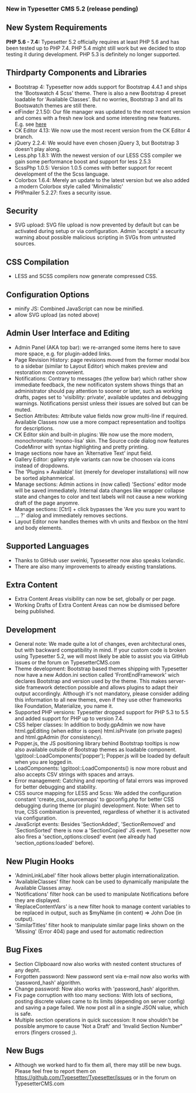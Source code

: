 ### New in Typesetter CMS 5.2 (release pending) ###

## New System Requirements ##

**PHP 5.6 - 7.4:** Typesetter 5.2 officially requires at least PHP 5.6 and has been tested up to PHP 7.4. PHP 5.4 might still work but we decided to stop testing it during development. PHP 5.3 is definitely no longer supported.


## Thirdparty Components and Libraries ##

* Bootstrap 4: Typesetter now adds support for Bootstrap 4.4.1 and ships the 'Bootswatch 4 Scss' theme. There is also a new Bootstrap 4 preset loadable for 'Available Classes'. But no worries, Bootstrap 3 and all its Bootswatch themes are still there.
* elFinder 2.1.50: Our file manager was updated to the most recent version and comes with a fresh new look and some interesting new features. E.g. see [here](https://www.typesettercms.com/Blog/elFinder_2.1.50_in_Upcoming_Release)
* CK Editor 4.13: We now use the most recent version from the CK Editor 4 branch.
* jQuery 2.2.4: We would have even chosen jQuery 3, but Bootstrap 3 doesn't play along.
* Less.php 1.8.1: With the newest version of our LESS CSS compiler we gain some performance boost and support for less 2.5.3
* ScssPhp 1.0.5: Version 1.0.5 comes with better support for recent development of the the Scss language.
* Colorbox 1.6.4: Merely an update to the latest version but we also added a modern Colorbox style called 'Minimalistic'
* PHPmailer 5.2.27: fixes a security issue.


## Security ##
* SVG upload: SVG file upload is now prevented by default but can be activated during setup or via configuration. Admin 'accepts' a security warning about possible malicious scripting in SVGs from untrusted sources.


## CSS Compilation ##
* LESS and SCSS compilers now generate compressed CSS.


## Configuration Options ##
* minify JS: Combined JavaScript can now be minified.
* allow SVG upload (as noted above)


## Admin User Interface and Editing ##
* Admin Panel (AKA top bar): we re-arranged some items here to save more space, e.g. for plugin-added links.
* Page Revision History: page revisions moved from the former modal box to a sidebar (similar to Layout Editor) which makes preview and restoration more convenient.
* Notifications: Contrary to messages (the yellow bar) which rather show immediate feedback, the new notificaton system shows things that an administrator should pay attention to sooner or later, such as working drafts, pages set to 'visibility: private', available updates and debugging warnings. Notifications persist unless their issues are solved but can be muted.
* Section Attributes: Attribute value fields now grow multi-line if required. Available Classes now use a more compact representation and tooltips for descriptions.
* CK Editor skin and built-in plugins: We now use the more modern, monochromatic 'moono-lisa' skin. The Source code dialog now features CodeMirror with syntax highlighting and pretty printing.
* Image sections now have an 'Alternative Text' input field.
* Gallery Editor: gallery style variants can now be choosen via icons instead of dropdowns.
* The 'Plugins &raquo; Available' list (merely for developer installations) will now be sorted alphanmerical.
* Manage sections: Admin actions in (now called) 'Sections' editor mode will be saved immediately. Internal data changes like wrapper collapse state and changes to color and text labels will not cause a new working draft of the page anyomre.
* Manage sections: [Ctrl] + click bypasses the 'Are you sure you want to … ?' dialog and immediately removes sections.
* Layout Editor now handles themes with vh units and flexbox on the html and body elements.


## Supported Languages ##
* Thanks to GitHub user sveinki, Typsesetter now also speaks Icelandic.
* There are also many improvements to already existing translations.


## Extra Content ##
* Extra Content Areas visibility can now be set, globally or per page.
* Working Drafts of Extra Content Areas can now be dismissed before being published.


## Development ##
* General note: We made quite a lot of changes, even architectural ones, but with backward compatibility in mind. If your custom code is broken using Typesetter 5.2, we will most likely be able to assist you via GitHub issues or the forum on TypesetterCMS.com
* Theme development: Bootstrap based themes shipping with Typesetter now have a new Addon.ini section called 'FrontEndFramework' wich declares Bootstrap and version used by the theme. This makes server-side framework detection possible and allows plugins to adapt their output accordingly. Although it's not mandatory, please consider adding this information to all new themes, even if they use other frameworks like Foundation, Materialize, you name it.
* Supported PHP versions: Typesetter dropped support for PHP 5.3 to 5.5 and added support for PHP up to version 7.4.
* CSS helper classes: In addition to body.gpAdmin we now have html.gpEditing (when editor is open) html.isPrivate (on private pages) and html.gpAdmin (for consistency).
* Popper.js, the JS positioning library behind Bootstrap tooltips is now also available outside of Bootstrap themes as loadable component. 
\gp\tool::LoadComponents('popper'); Popper.js will be loaded by default when you are logged in. 
* LoadComponents: \gp\tool::LoadComponents() is now more robust and also accepts CSV strings with spaces and arrays.
* Error management: Catching and reporting of fatal errors was improved for better debugging and stability.
* CSS source mapping for LESS and Scss: We added the configuration constant 'create_css_sourcemaps' to gpconfig.php for better CSS debugging during theme (or plugin) development. Note: When set to true, CSS combination is prevented, regardless of whether it is activated via configuration.
* JavaScript events: Besides 'SectionAdded', 'SectionRemoved' and 'SectionSorted' there is now a 'SectionCopied' JS event. Typesetter now also fires a 'section_options:closed' event (we already had 'section_options:loaded' before).


## New Plugin Hooks ###
* 'AdminLinkLabel' filter hook allows better plugin internationalization.
* 'AvailableClasses' filter hook can be used to dynamically manipulate the Available Classes array.
* 'Notifications' filter hook can be used to manipulate Notifications before they are displayed.
* 'ReplaceContentVars' is a new filter hook to manage content variables to be replaced in output, such as $myName (in content) => John Doe (in output).
* 'SimilarTitles' filter hook to manipulate similar page links shown on the 'Missing' (Error 404) page and used for automatic redirection


## Bug Fixes ##
* Section Clipboaard now also works with nested content structures of any depht.
* Forgotten password: New password sent via e-mail now also works with 'password_hash' algorithm. 
* Change password: Now also works with 'password_hash' algorithm. 
* Fix page corruption with too many sections: With lots of sections, posting discrete values came to its limits (depending on server config) and saving a page failed. We now post all in a single JSON value, which is safe.
* Multiple section operations in quick succession: It now shouldn't be possible anymore to cause 'Not a Draft' and 'Invalid Section Number" errors (fingers crossed ;).


## New Bugs ##
* Although we worked hard to fix them all, there may still be new bugs. Please feel free to report them on https://github.com/Typesetter/Typesetter/issues or in the forum on TypesetterCMS.com
